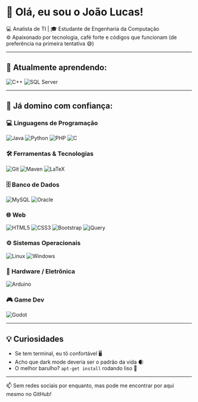 # 👋 Olá, eu sou o João Lucas!

💻 Analista de TI | 🎓 Estudante de Engenharia da Computação  
⚙️ Apaixonado por tecnologia, café forte e códigos que funcionam (de preferência na primeira tentativa 😅)

---

## 🧠 Atualmente aprendendo:
![C++](https://cdn.jsdelivr.net/gh/devicons/devicon/icons/cplusplus/cplusplus-original.svg "C++")
![SQL Server](https://cdn.jsdelivr.net/gh/devicons/devicon/icons/microsoftsqlserver/microsoftsqlserver-plain.svg "SQL Server")

---

## 🚀 Já domino com confiança:

### 💻 Linguagens de Programação
![Java](https://cdn.jsdelivr.net/gh/devicons/devicon/icons/java/java-original.svg "Java")
![Python](https://cdn.jsdelivr.net/gh/devicons/devicon/icons/python/python-original.svg "Python")
![PHP](https://cdn.jsdelivr.net/gh/devicons/devicon/icons/php/php-original.svg "PHP")
![C](https://cdn.jsdelivr.net/gh/devicons/devicon/icons/c/c-original.svg "C")

### 🛠️ Ferramentas & Tecnologias
![Git](https://cdn.jsdelivr.net/gh/devicons/devicon/icons/git/git-original.svg "Git")
![Maven](https://cdn.jsdelivr.net/gh/devicons/devicon/icons/maven/maven-original.svg "Maven")
![LaTeX](https://cdn.jsdelivr.net/gh/devicons/devicon/icons/latex/latex-original.svg "LaTeX")

### 🗄️ Banco de Dados
![MySQL](https://cdn.jsdelivr.net/gh/devicons/devicon/icons/mysql/mysql-original.svg "MySQL")
![Oracle](https://cdn.jsdelivr.net/gh/devicons/devicon/icons/oracle/oracle-original.svg "Oracle")

### 🌐 Web
![HTML5](https://cdn.jsdelivr.net/gh/devicons/devicon/icons/html5/html5-original.svg "HTML5")
![CSS3](https://cdn.jsdelivr.net/gh/devicons/devicon/icons/css3/css3-original.svg "CSS3")
![Bootstrap](https://cdn.jsdelivr.net/gh/devicons/devicon/icons/bootstrap/bootstrap-original.svg "Bootstrap")
![jQuery](https://cdn.jsdelivr.net/gh/devicons/devicon/icons/jquery/jquery-original.svg "jQuery")

### ⚙️ Sistemas Operacionais
![Linux](https://cdn.jsdelivr.net/gh/devicons/devicon/icons/linux/linux-original.svg "Linux")
![Windows](https://cdn.jsdelivr.net/gh/devicons/devicon/icons/windows8/windows8-original.svg "Windows")

### 🔧 Hardware / Eletrônica
![Arduino](https://cdn.jsdelivr.net/gh/devicons/devicon/icons/arduino/arduino-original.svg "Arduino")

### 🎮 Game Dev
![Godot](https://cdn.jsdelivr.net/gh/devicons/devicon/icons/godot/godot-original.svg "Godot")

---

## 💡 Curiosidades
- Se tem terminal, eu tô confortável 🖥️  
- Acho que dark mode deveria ser o padrão da vida 🌒  
- O melhor barulho? `apt-get install` rodando liso 🔧  

---

📫 Sem redes sociais por enquanto, mas pode me encontrar por aqui mesmo no GitHub!
